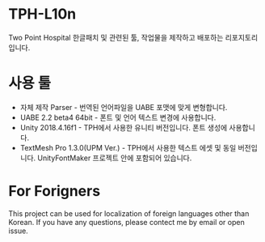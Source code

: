 # TPH-L10n
Two Point Hospital 한글패치 및 관련된 툴, 작업물을 제작하고 배포하는 리포지토리입니다.

# 사용 툴
- 자체 제작 Parser - 번역된 언어파일을 UABE 포맷에 맞게 변형합니다.
- UABE 2.2 beta4 64bit - 폰트 및 언어 텍스트 변경에 사용합니다.
- Unity 2018.4.16f1 - TPH에서 사용한 유니티 버전입니다. 폰트 생성에 사용합니다.
- TextMesh Pro 1.3.0(UPM Ver.) - TPH에서 사용한 텍스트 에셋 및 동일 버전입니다. UnityFontMaker 프로젝트 안에 포함되어 있습니다.

# For Forigners
This project can be used for localization of foreign languages other than Korean. If you have any questions, please contect me by email or open issue.
